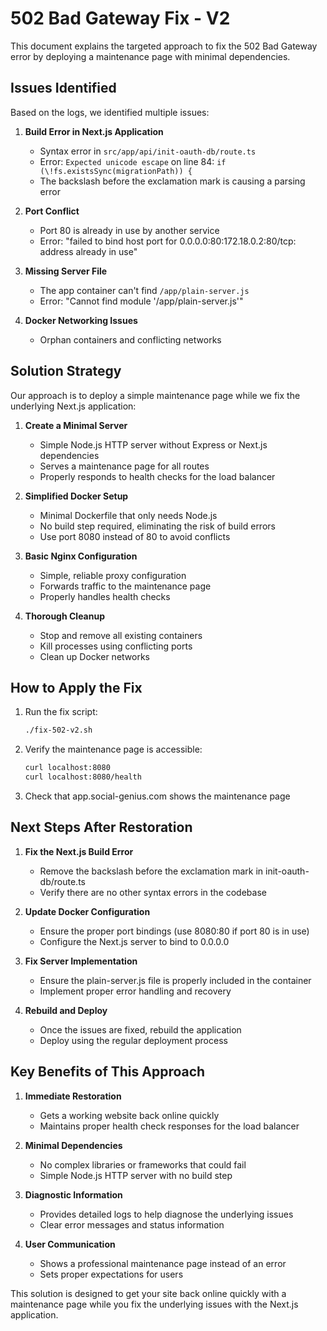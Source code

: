 # 502 Bad Gateway Fix - V2

This document explains the targeted approach to fix the 502 Bad Gateway error by deploying a maintenance page with minimal dependencies.

## Issues Identified

Based on the logs, we identified multiple issues:

1. **Build Error in Next.js Application**
   - Syntax error in `src/app/api/init-oauth-db/route.ts`
   - Error: `Expected unicode escape` on line 84: `if (\!fs.existsSync(migrationPath)) {`
   - The backslash before the exclamation mark is causing a parsing error

2. **Port Conflict**
   - Port 80 is already in use by another service
   - Error: "failed to bind host port for 0.0.0.0:80:172.18.0.2:80/tcp: address already in use"

3. **Missing Server File**
   - The app container can't find `/app/plain-server.js`
   - Error: "Cannot find module '/app/plain-server.js'"

4. **Docker Networking Issues**
   - Orphan containers and conflicting networks

## Solution Strategy

Our approach is to deploy a simple maintenance page while we fix the underlying Next.js application:

1. **Create a Minimal Server**
   - Simple Node.js HTTP server without Express or Next.js dependencies
   - Serves a maintenance page for all routes
   - Properly responds to health checks for the load balancer

2. **Simplified Docker Setup**
   - Minimal Dockerfile that only needs Node.js
   - No build step required, eliminating the risk of build errors
   - Use port 8080 instead of 80 to avoid conflicts

3. **Basic Nginx Configuration**
   - Simple, reliable proxy configuration
   - Forwards traffic to the maintenance page
   - Properly handles health checks

4. **Thorough Cleanup**
   - Stop and remove all existing containers
   - Kill processes using conflicting ports
   - Clean up Docker networks

## How to Apply the Fix

1. Run the fix script:
   ```bash
   ./fix-502-v2.sh
   ```

2. Verify the maintenance page is accessible:
   ```bash
   curl localhost:8080
   curl localhost:8080/health
   ```

3. Check that app.social-genius.com shows the maintenance page

## Next Steps After Restoration

1. **Fix the Next.js Build Error**
   - Remove the backslash before the exclamation mark in init-oauth-db/route.ts
   - Verify there are no other syntax errors in the codebase

2. **Update Docker Configuration**
   - Ensure the proper port bindings (use 8080:80 if port 80 is in use)
   - Configure the Next.js server to bind to 0.0.0.0

3. **Fix Server Implementation**
   - Ensure the plain-server.js file is properly included in the container
   - Implement proper error handling and recovery

4. **Rebuild and Deploy**
   - Once the issues are fixed, rebuild the application
   - Deploy using the regular deployment process

## Key Benefits of This Approach

1. **Immediate Restoration**
   - Gets a working website back online quickly
   - Maintains proper health check responses for the load balancer

2. **Minimal Dependencies**
   - No complex libraries or frameworks that could fail
   - Simple Node.js HTTP server with no build step

3. **Diagnostic Information**
   - Provides detailed logs to help diagnose the underlying issues
   - Clear error messages and status information

4. **User Communication**
   - Shows a professional maintenance page instead of an error
   - Sets proper expectations for users

This solution is designed to get your site back online quickly with a maintenance page while you fix the underlying issues with the Next.js application.